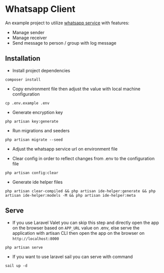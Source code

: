 # Whatsapp Client

An example project to utilize [whatsapp service](https://github.com/yoelpc4/whatsapp-service) with features:

- Manage sender
- Manage receiver
- Send message to person / group with log message

## Installation

- Install project dependencies

```shell
composer install
```

- Copy environment file then adjust the value with local machine configuration

```shell
cp .env.example .env
```

- Generate encryption key

```shell
php artisan key:generate
```

- Run migrations and seeders

```shell
php artisan migrate --seed
```

- Adjust the whatsapp service url on environment file

- Clear config in order to reflect changes from .env to the configuration file

```shell
php artisan config:clear
```

- Generate ide helper files

```shell
php artisan clear-compiled && php artisan ide-helper:generate && php artisan ide-helper:models -M && php artisan ide-helper:meta
```

## Serve

- If you use Laravel Valet you can skip this step and directly open the app on the browser
  based on `APP_URL` value on .env, else serve the application with artisan CLI then open the app on the browser
  on `http://localhost:8000`

```shell
php artisan serve
```

- If you want to use laravel sail you can serve with command

```shell
sail up -d
```
